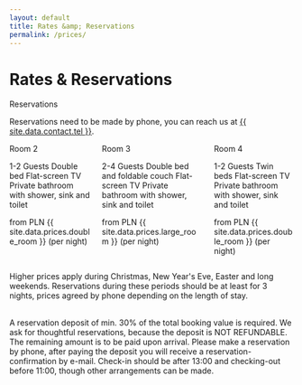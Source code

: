 ```yaml
---
layout: default
title: Rates &amp; Reservations
permalink: /prices/
---
```


# Rates &amp; Reservations


<article class="message is-success">
  <div class="message-header">
    <p>Reservations</p>
  </div>
  <div class="message-body">
    Reservations need to be made by phone, you can reach us at <a href="{{ site.baseurl }}/contact/">{{ site.data.contact.tel }}</a>.
  </div>
</article>



<div class="columns is-multiline">
<div class="column is-4-desktop is-6-tablet">
<article class="panel">
  <p class="panel-heading">
    Room 2
  </p>
  
  <a class="panel-block">
    <span class="panel-icon">
      <i class="fas fa-user-friends" aria-hidden="true"></i>
    </span>
    1-2 Guests
  </a>
  
  <a class="panel-block">
    <span class="panel-icon">
      <i class="fas fa-bed" aria-hidden="true"></i>
    </span>
    Double bed
  </a>

  <a class="panel-block">
    <span class="panel-icon">
      <i class="fas fa-tv" aria-hidden="true"></i>
    </span>
    Flat-screen TV
  </a>

  <a class="panel-block">
    <span class="panel-icon">
      <i class="fas fa-shower" aria-hidden="true"></i>
    </span>
    Private bathroom with shower, sink and toilet
  </a>

   <p class="panel-footer">
    <span>from PLN&nbsp;{{ site.data.prices.double_room }}&nbsp;(per night)</span>
  </p>
</article>

</div>

<div class="column is-4-desktop is-6-tablet">
<article class="panel">
  <p class="panel-heading">
    Room 3
  </p>
  
  <a class="panel-block">
    <span class="panel-icon">
      <i class="fas fa-user-friends" aria-hidden="true"></i>
    </span>
    2-4 Guests
  </a>
  
  <a class="panel-block">
    <span class="panel-icon">
      <i class="fas fa-bed" aria-hidden="true"></i>
    </span>
    Double bed and foldable couch
  </a>

  <a class="panel-block">
    <span class="panel-icon">
      <i class="fas fa-tv" aria-hidden="true"></i>
    </span>
    Flat-screen TV
  </a>

  <a class="panel-block">
    <span class="panel-icon">
      <i class="fas fa-shower" aria-hidden="true"></i>
    </span>
    Private bathroom with shower, sink and toilet
  </a>

   <p class="panel-footer">
    <span>from PLN&nbsp;{{ site.data.prices.large_room }}&nbsp;(per night)</span>
  </p>
</article>

</div>
<div class="column is-4-desktop is-6-tablet">
<article class="panel">
  <p class="panel-heading">
    Room 4
  </p>
  
  <a class="panel-block">
    <span class="panel-icon">
      <i class="fas fa-user-friends" aria-hidden="true"></i>
    </span>
    1-2 Guests
  </a>
  
  <a class="panel-block">
    <span class="panel-icon">
      <i class="fas fa-bed" aria-hidden="true"></i>
    </span>
    Twin beds
  </a>

  <a class="panel-block">
    <span class="panel-icon">
      <i class="fas fa-tv" aria-hidden="true"></i>
    </span>
    Flat-screen TV
  </a>

  <a class="panel-block">
    <span class="panel-icon">
      <i class="fas fa-shower" aria-hidden="true"></i>
    </span>
    Private bathroom with shower, sink and toilet
  </a>

   <p class="panel-footer">
    <span>from PLN&nbsp;{{ site.data.prices.double_room }}&nbsp;(per night)</span>
  </p>
</article>

</div>
</div>

Higher prices apply during Christmas, New Year's Eve, Easter and long weekends. Reservations during 
these periods should be at least for 3 nights, prices agreed by phone depending on the length of stay.

<br />
A reservation deposit of min. 30% of the total booking value is required. We ask for thoughtful reservations, 
because the deposit is NOT REFUNDABLE. The remaining amount is to be paid upon arrival. Please make a reservation by 
phone, after paying the deposit you will receive a reservation-confirmation by e-mail. Check-in should be 
after 13:00 and checking-out before 11:00, though other arrangements can be made.